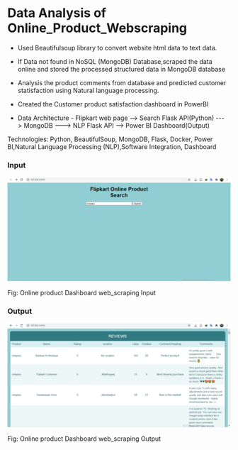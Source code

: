 # Data Analysis of Online_Product_Webscraping

- Used Beautifulsoup library to convert website html data to text data.
- If Data not found in NoSQL (MongoDB) Database,scraped the data online and stored the processed structured data in MongoDB database 
- Analysis the product comments from database and predicted customer statisfaction using Natural language processing.
- Created the Customer product satisfaction dashboard in PowerBI 

- Data Architecture - Flipkart web page --> Search Flask API(Python) ---> MongoDB ---> NLP Flask API --> Power BI Dashboard(Output)  

Technologies: Python, BeautifulSoup, MongoDB, Flask, Docker, Power BI,Natural Language Processing (NLP),Software Integration, Dashboard

### Input

![Figure 1](Images/Input.png)

Fig: Online product Dashboard web_scraping Input


### Output

![Figure 2](Images/Output.png)

Fig: Online product Dashboard web_scraping Output
